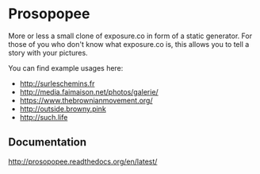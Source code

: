 # Prosopopee

More or less a small clone of exposure.co in form of a static generator. For
those of you who don't know what exposure.co is, this allows you to tell a
story with your pictures.

You can find example usages here:

* http://surleschemins.fr
* http://media.faimaison.net/photos/galerie/
* https://www.thebrownianmovement.org/
* http://outside.browny.pink
* http://such.life


## Documentation

http://prosopopee.readthedocs.org/en/latest/
